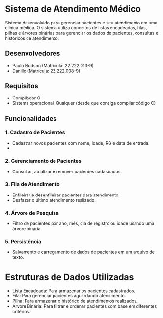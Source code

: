 # Sistema de Atendimento Médico

Sistema desenvolvido para gerenciar pacientes e seu atendimento em uma clínica médica. O sistema utiliza conceitos de listas encadeadas, filas, pilhas e árvores binárias para gerenciar os dados de pacientes, consultas e históricos de atendimento.

## Desenvolvedores

- Paulo Hudson (Matrícula: 22.222.013-9)
- Danillo (Matrícula: 22.222.008-9)

## Requisitos

- Compilador C 
- Sistema operacional: Qualquer (desde que consiga compilar código C)

## Funcionalidades

### 1. Cadastro de Pacientes
- Cadastrar novos pacientes com nome, idade, RG e data de entrada.
- 
### 2. Gerenciamento de Pacientes
- Consultar, atualizar e remover pacientes cadastrados.

### 3. Fila de Atendimento
- Enfileirar e desenfileirar pacientes para atendimento.
- Desfazer o último atendimento realizado.

### 4. Árvore de Pesquisa
- Filtro de pacientes por ano, mês, dia de registro ou idade usando uma árvore binária.

### 5. Persistência
- Salvamento e carregamento de dados de pacientes em um arquivo de texto.

# Estruturas de Dados Utilizadas

- Lista Encadeada: Para armazenar os pacientes cadastrados.
- Fila: Para gerenciar pacientes aguardando atendimento.
- Pilha: Para armazenar o histórico de atendimentos realizados.
- Árvore Binária: Para filtrar e ordenar pacientes com base em diferentes critérios.
